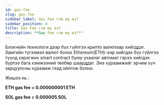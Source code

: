 ```yaml
---
id: gas-fee
slug: gas-fee
sidebar_label: Gas Fee гэж юу вэ?
sidebar_position: 4
title: Gas Fee гэж юу вэ?
description: **Gas Fee гэж юу вэ?**
---
```


Блокчейн технологи дээр бүх гүйлгээ крипто валютаар хийгддэг. 
Хамгийн түгээмэл валют болох Ethereum(ETH)-ээр хийгдэх бүх гүйлгээ түүнд хэрэгжих smart contract буюу ухаалаг автомат гэрээ хийгдэх бүртээ бага хэмжээний төлбөр шаарддаг. Энэ хураамжийг эрчим хүч зарцуулсны хураамж гээд ойлгож болно. 

Жишээ нь :

**ETH gas fee = 0.000000001 ETH**

**SOL gas fee = 0.000005 SOL**

